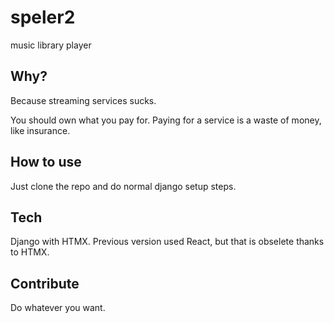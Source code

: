 # speler2

music library player

## Why?

Because streaming services sucks.

You should own what you pay for. Paying for a service is a waste of money, like insurance.

## How to use

Just clone the repo and do normal django setup steps.

## Tech

Django with HTMX. Previous version used React, but that is obselete thanks to HTMX.

## Contribute

Do whatever you want.

